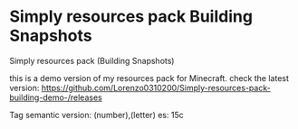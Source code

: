 # Simply resources pack Building Snapshots
Simply resources pack (Building Snapshots)


this is a demo version of my resources pack for Minecraft. check the latest version: https://github.com/Lorenzo0310200/Simply-resources-pack-building-demo-/releases


Tag
semantic version: (number),(letter) es: 15c
